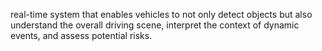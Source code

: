 real-time system that enables vehicles to not only detect objects but also understand the overall driving scene, interpret the context of dynamic events, and assess potential risks.
